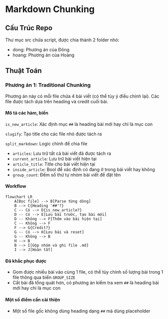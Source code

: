 # Markdown Chunking

## Cấu Trúc Repo

Thư mục src chứa script, được chia thành 2 folder nhỏ:

- dong: Phương án của Đông
- hoang: Phương án của Hoàng

## Thuật Toán

### Phương án 1: Traditional Chunking

Phương án này có mỗi file chứa 4 bài viết (có thể tùy ý điều chỉnh lại). Các file được tách dựa trên heading và credit cuối bài.

#### Mô tả các hàm, biến

```is_new_article```: Xác định mục ```##``` là heading bài mới hay chỉ là mục con

```slugify```: Tạo title cho các file nhỏ được tách ra

```split_markdown```: Logic chính để chia file

- ```articles```: Lưu trữ tất cả bài viết đã được tách ra
- ```current_article```: Lưu trữ bài viết hiện tại
- ```article_title```: Title cho bài viết hiện tại
- ```inside_article```: Bool để xác định có đang ở trong bài viết hay không
- ```group_count```: Đếm số thứ tự nhóm bài viết để đặt tên

#### Workflow

```mermaid
flowchart LR
    A[Đọc file] --> B[Parse từng dòng]
    B --> C{Heading '##'?}
    C -- Có --> D{is_new_article?}
    D -- Có --> E[Lưu bài trước, tạo bài mới]
    D -- Không --> F[Thêm vào bài hiện tại]
    C -- Không --> F
    F --> G{Credit?}
    G -- Có --> H[Lưu bài và reset]
    G -- Không --> B
    H --> B
    B --> I[Gộp nhóm và ghi file .md]
    I --> J[Hoàn tất]
```

#### Đã khắc phục được

- Gom được nhiều bài vào cùng 1 file, có thể tùy chỉnh số lượng bài trong 1 file thông qua biến ```GROUP_SIZE```
- Cắt bài đã tổng quát hơn, có phương án kiểm tra xem ```##``` là heading bài mới hay chỉ là mục con

#### Một số điểm cần cải thiện

- Một số file gốc không dùng heading dạng ```##``` mà dùng placeholder